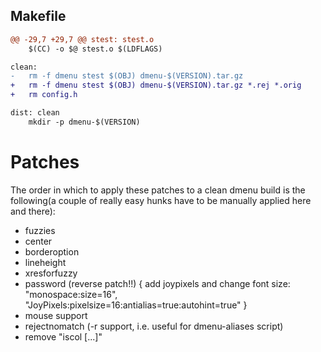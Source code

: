 ## Makefile
``` diff
@@ -29,7 +29,7 @@ stest: stest.o
	$(CC) -o $@ stest.o $(LDFLAGS)

clean:
-	rm -f dmenu stest $(OBJ) dmenu-$(VERSION).tar.gz
+	rm -f dmenu stest $(OBJ) dmenu-$(VERSION).tar.gz *.rej *.orig
+	rm config.h

dist: clean
	mkdir -p dmenu-$(VERSION)
```

# Patches
The order in which to apply these patches to a clean dmenu build is the following(a couple of really easy hunks have to be manually applied here and there):
- fuzzies
- center
- borderoption
- lineheight
- xresforfuzzy
- password (reverse patch!!)
{
	add joypixels and change font size:
	"monospace:size=16",
	"JoyPixels:pixelsize=16:antialias=true:autohint=true"
}
- mouse support
- rejectnomatch (-r support, i.e. useful for dmenu-aliases script)
- remove "iscol [...]"
